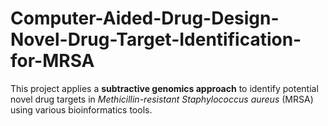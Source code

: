 # Computer-Aided-Drug-Design-Novel-Drug-Target-Identification-for-MRSA
This project applies a **subtractive genomics approach** to identify potential novel drug targets in *Methicillin-resistant Staphylococcus aureus* (MRSA) using various bioinformatics tools.
